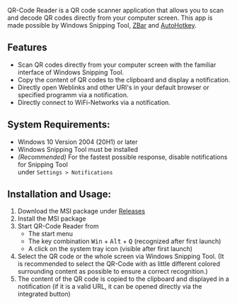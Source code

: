 QR-Code Reader is a QR code scanner application that allows you to scan and decode QR codes directly from your computer screen.
This app is made possible by Windows Snipping Tool, [ZBar](https://github.com/mchehab/zbar) and [AutoHotkey](https://github.com/AutoHotkey/AutoHotkey).


## Features

- Scan QR codes directly from your computer screen with the familiar interface of Windows Snipping Tool.
- Copy the content of QR codes to the clipboard and display a notification.
- Directly open Weblinks and other URI's in your default browser or specified programm via a notification.
- Directly connect to WiFi-Networks via a notification.

  
## System Requirements:

- Windows 10 Version 2004 (20H1) or later
- Windows Snipping Tool must be installed
- *(Recommended)* For the fastest possible response, disable notifications for Snipping Tool <br>under `Settings > Notifications`


## Installation and Usage:

1. Download the MSI package under [Releases](https://github.com/ottozumkeller/QR-Code-Reader/releases)
3. Install the MSI package
4. Start QR-Code Reader from
   - The start menu
   - The key combination <kbd>Win</kbd> + <kbd>Alt</kbd> + <kbd>Q</kbd> (recognized after first launch)
   - A click on the system tray icon (visible after first launch)
5. Select the QR code or the whole screen via Windows Snipping Tool. (It is recommended to select the QR-Code with as little different colored surrounding content as possible to ensure a correct recognition.)
6. The content of the QR code is copied to the clipboard and displayed in a notification (if it is a valid URL, it can be opened directly via the integrated button)


